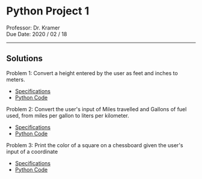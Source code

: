 # Python Project 1

Professor: Dr. Kramer \
Due Date: 2020 / 02 / 18

---

## Solutions

Problem 1: Convert a height entered by the user as feet and inches to meters.

- [Specifications](specifications/problem_one.specs.md)
- [Python Code](Python/projectone_01.py)

Problem 2: Convert the user's input of Miles travelled and Gallons of fuel used, from miles per gallon to liters per kilometer.

- [Specifications](specifications/problem_two.specs.md)
- [Python Code](Python/projectone_02.py)

Problem 3: Print the color of a square on a chessboard given the user's input of a coordinate

- [Specifications](specifications/problem_three.specs.md)
- [Python Code](Python/projectone_03.py)
